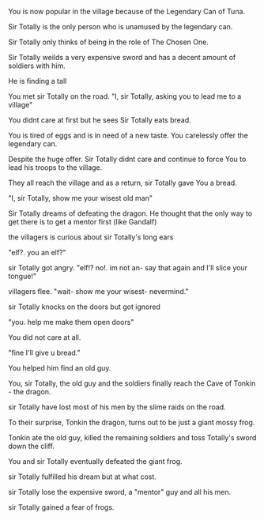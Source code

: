 You is now popular in the village because of the Legendary Can of Tuna.

Sir Totally is the only person who is unamused by the legendary can.

Sir Totally only thinks of being in the role of The Chosen One. 

Sir Totally weilds a very expensive sword and has a decent amount of soldiers with him. 

He is finding a tall 

You met sir Totally on the road. 
"I, sir Totally, asking you to lead me to a village"

You didnt care at first but he sees Sir Totally eats bread. 

You is tired of eggs and is in need of a new taste. 
You carelessly offer the legendary can.

Despite the huge offer. Sir Totally didnt care and continue to force You to lead his troops to the village.

They all reach the village and as a return, sir Totally gave You a bread.

"I, sir Totally, show me your wisest old man"

Sir Totally dreams of defeating the dragon.
He thought that the only way to get there is to get a mentor first (like Gandalf)

the villagers is curious about sir Totally's long ears

"elf?. you an elf?"

sir Totally got angry.
"elf!? no!. im not an- say that again and I'll slice your tongue!"

villagers flee.
"wait- show me your wisest- nevermind."

sir Totally knocks on the doors but got ignored 

"you. help me make them open doors"

You did not care at all.

"fine I'll give u bread."

You helped him find an old guy.

You, sir Totally, the old guy and the soldiers finally reach the Cave of Tonkin - the dragon. 

sir Totally have lost most of his men by the slime raids on the road.

To their surprise, Tonkin the dragon, turns out to be just a giant mossy frog. 

Tonkin ate the old guy, killed the remaining soldiers and toss Totally's sword down the cliff.

You and sir Totally eventually defeated the giant frog.

sir Totally fulfilled his dream but at what cost.

sir Totally lose the expensive sword, a "mentor" guy and all his men. 

sir Totally gained a fear of frogs.


